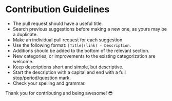 # Contribution Guidelines
- The pull request should have a useful title.
- Search previous suggestions before making a new one, as yours may be a duplicate.
- Make an individual pull request for each suggestion.
- Use the following format: `[Title](link) - Description`.
- Additions should be added to the bottom of the relevant section.
- New categories, or improvements to the existing categorization are welcome.
- Keep descriptions short and simple, but descriptive.
- Start the description with a capital and end with a full stop/period/question mark.
- Check your spelling and grammar.

Thank you for contributing and being awesome! 😎
